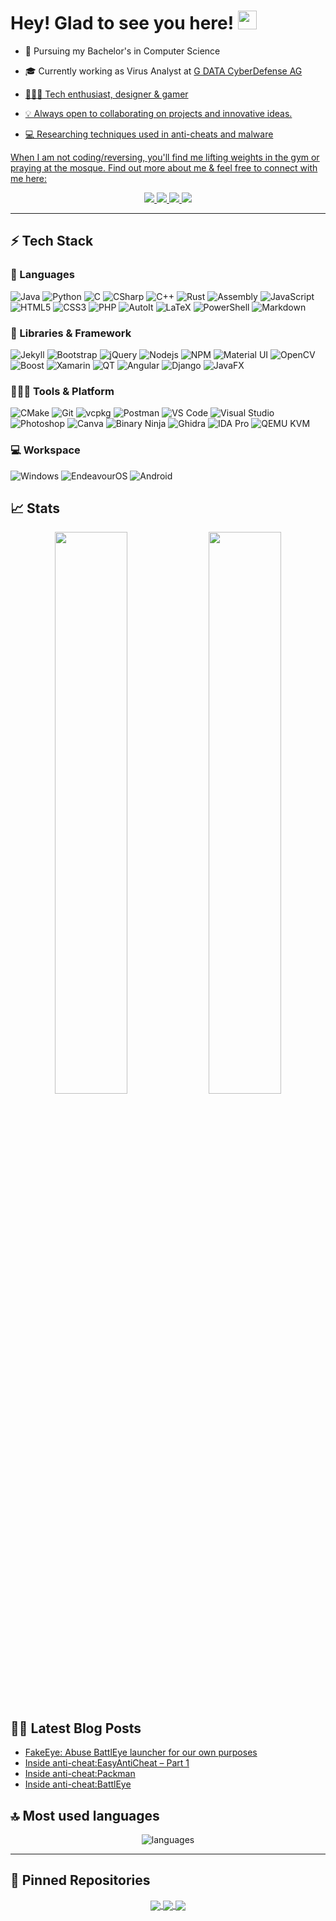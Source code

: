 # Hey! Glad to see you here! <img src="/src/wave.gif" width="30px" height="30px">


* 📖 Pursuing my Bachelor's in Computer Science 

* 🎓 Currently working as Virus Analyst at <a href="https://www.gdata.de/">G DATA CyberDefense AG</href>

* 🧑🏻‍💻 Tech enthusiast, designer & gamer

* 💡 Always open to collaborating on projects and innovative ideas. 

* 💻 Researching techniques used in anti-cheats and malware

When I am not coding/reversing, you'll find me lifting weights in the gym or praying at the mosque. Find out more about me & feel free to connect with me here:

<p align="center">
	<a href="https://twitter.com/hypercall3">
		<img src="https://img.shields.io/badge/Twitter-1DA1F2?style=for-the-badge&logo=twitter&logoColor=white" />
	</a>
	<a href="mailto:messenger@hypercall.net">
		<img src="https://img.shields.io/badge/email-00599C?style=for-the-badge&logo=email&logoColor=white" />
	</a>
	<a href="https://hackerone.com/hypercall">
		<img src="https://img.shields.io/badge/hackerone-ED8B00?style=for-the-badge&logo=hackerone&logoColor=schwarz" />
	</a>
	<img src="https://komarev.com/ghpvc/?username=hypercall&style=for-the-badge" />
</p>

---

## ⚡ Tech Stack

### 🚀 Languages

![Java](https://img.shields.io/badge/Java-00599C?style=for-the-badge&logo=openjdk&logoColor=white)
![Python](https://img.shields.io/badge/Python-FFD43B?style=for-the-badge&logo=python&logoColor=306998)
![C](https://img.shields.io/badge/C-00599C?style=for-the-badge&logo=c&logoColor=white)
![CSharp](https://img.shields.io/badge/csharp-00599C?style=for-the-badge&logo=csharp&logoColor=white)
![C++](https://img.shields.io/badge/C%2B%2B-00599C?style=for-the-badge&logo=c%2B%2B&logoColor=white)
![Rust](https://img.shields.io/badge/Rust-00599C?style=for-the-badge&logo=Rust&logoColor=white)
![Assembly](https://img.shields.io/badge/Assembly-00599C?style=for-the-badge&logo=Assembly&logoColor=white)
![JavaScript](https://img.shields.io/badge/JavaScript-323330?style=for-the-badge&logo=javascript&logoColor=F7DF1E)
![HTML5](https://img.shields.io/badge/HTML5-E34F26?style=for-the-badge&logo=html5&logoColor=white)
![CSS3](https://img.shields.io/badge/CSS3-1572B6?style=for-the-badge&logo=css3&logoColor=white)
![PHP](https://img.shields.io/badge/php-00599C?style=for-the-badge&logo=php&logoColor=white)
![AutoIt](https://img.shields.io/badge/autoit-00599C?style=for-the-badge&logo=autoit&logoColor=white)
![LaTeX](https://img.shields.io/badge/latex-00599C?style=for-the-badge&logo=latex&logoColor=white)
![PowerShell](https://img.shields.io/badge/PowerShell-00599C?style=for-the-badge&logo=PowerShell&logoColor=white)
![Markdown](https://img.shields.io/badge/Markdown-000000?style=for-the-badge&logo=markdown&logoColor=white)


### 🧩 Libraries & Framework

![Jekyll](https://img.shields.io/badge/Jekyll-CC0000?style=for-the-badge&logo=Jekyll&logoColor=white)
![Bootstrap](https://img.shields.io/badge/Bootstrap-563D7C?style=for-the-badge&logo=bootstrap&logoColor=white)
![jQuery](https://img.shields.io/badge/jQuery-0769AD?style=for-the-badge&logo=jquery&logoColor=white)
![Nodejs](https://img.shields.io/badge/Node.js-339933?style=for-the-badge&logo=nodedotjs&logoColor=white)
![NPM](https://img.shields.io/badge/npm-CB3837?style=for-the-badge&logo=npm&logoColor=white)
![Material UI](https://img.shields.io/badge/Material--UI-0081CB?style=for-the-badge&logo=material-ui&logoColor=white)
![OpenCV](https://img.shields.io/badge/OpenCV-27338e?style=for-the-badge&logo=OpenCV&logoColor=white)
![Boost](https://img.shields.io/badge/Boost-27338e?style=for-the-badge&logo=Boost&logoColor=white)
![Xamarin](https://img.shields.io/badge/Xamarin-27338e?style=for-the-badge&logo=Xamarin&logoColor=white)
![QT](https://img.shields.io/badge/QT-27338e?style=for-the-badge&logo=QT&logoColor=white)
![Angular](https://img.shields.io/badge/Angular-27338e?style=for-the-badge&logo=Angular&logoColor=red)
![Django](https://img.shields.io/badge/Django-27338e?style=for-the-badge&logo=Django&logoColor=white)
![JavaFX](https://img.shields.io/badge/JavaFX-27338e?style=for-the-badge&logo=openjdk&logoColor=white)



### 🧑🏻‍💻 Tools & Platform

![CMake](https://img.shields.io/badge/CMake-27338e?style=for-the-badge&logo=CMake&logoColor=white)
![Git](https://img.shields.io/badge/Git-F05032?style=for-the-badge&logo=git&logoColor=white)
![vcpkg](https://img.shields.io/badge/vcpkg-27338e?style=for-the-badge&logo=vcpkg&logoColor=white)
![Postman](https://img.shields.io/badge/Postman-FF6C37?style=for-the-badge&logo=Postman&logoColor=white)
![VS Code](https://img.shields.io/badge/Visual_Studio_Code-0078D4?style=for-the-badge&logo=visual%20studio%20code&logoColor=white)
![Visual Studio](https://img.shields.io/badge/Visual_Studio-5C2D91?style=for-the-badge&logo=visual%20studio&logoColor=white)
![Photoshop](https://img.shields.io/badge/Photoshop-F24E1E?style=for-the-badge&logo=figma&logoColor=white)
![Canva](https://img.shields.io/badge/Canva-%2300C4CC.svg?&style=for-the-badge&logo=Canva&logoColor=white)
![Binary Ninja](https://img.shields.io/badge/BinaryNinja-%F24E1E.svg?&style=for-the-badge&logo=BinaryNinja&logoColor=yellow)
![Ghidra](https://img.shields.io/badge/Ghidra-%2300C4CC.svg?&style=for-the-badge&logo=Ghidra&logoColor=white)
![IDA Pro](https://img.shields.io/badge/IDAPro-%27338e.svg?&style=for-the-badge&logo=IDA&logoColor=white)
![QEMU KVM](https://img.shields.io/badge/QEMU-%273C4CC.svg?&style=for-the-badge&logo=QEMU&logoColor=white)


### 💻 Workspace

![Windows](https://img.shields.io/badge/Windows-0078D6?style=for-the-badge&logo=windows&logoColor=white)
![EndeavourOS](https://img.shields.io/badge/Arch%20Linux-1793D1?logo=arch-linux&logoColor=fff&style=for-the-badge&)
![Android](https://img.shields.io/badge/android-3DDC84?style=for-the-badge&logo=android&logoColor=white)

## 📈 Stats

<p align="center">
  <img width="48%" src="https://github-readme-stats.vercel.app/api?username=hypercall&show_icons=true&hide_border=true&theme=radical" />
  <img width="48%" src="https://github-readme-streak-stats.herokuapp.com/?user=hypercall&hide_border=true&theme=radical" />
</p>

## ✍🏻 Latest Blog Posts

<!-- BLOG-POST-LIST:START -->
- [FakeEye: Abuse BattlEye launcher for our own purposes](https://hypercall.net/posts/FakeEye/)
- [Inside anti-cheat:EasyAntiCheat – Part 1](https://hypercall.net/posts/EasyAntiCheat-Part1/)
- [Inside anti-cheat:Packman](https://hypercall.net/posts/Packman/)
- [Inside anti-cheat:BattlEye](https://hypercall.net/posts/Battleye/)
<!-- BLOG-POST-LIST:END -->

## 🔝 Most used languages

<p align="center">
  <img alt="languages" src="https://github-readme-stats.vercel.app/api/top-langs/?username=hypercall&layout=compact&hide_border=true&theme=radical" />
</p>

---

## 📕 Pinned Repositories

<p align="center">
<a href="https://github.com/Hypercall/FakeEye">
  <img align="center" src="https://github-readme-stats.vercel.app/api/pin/?username=hypercall&repo=FakeEye&hide_border=true&theme=radical" />
</a>

<a href="https://github.com/Hypercall/FakeEye">
  <img align="center" src="https://github-readme-stats.vercel.app/api/pin/?username=hypercall&repo=COVM&hide_border=true&theme=radical" />
</a>

<a href="https://github.com/Hypercall/Gepard">
  <img align="center" src="https://github-readme-stats.vercel.app/api/pin/?username=hypercall&repo=Gepard&hide_border=true&theme=radical" />
</a>

</p>

<!--![Hypercalls's GitHub activity graph](https://activity-graph.herokuapp.com/graph?username=hypercall&hide_border=true&theme=redical)-->

